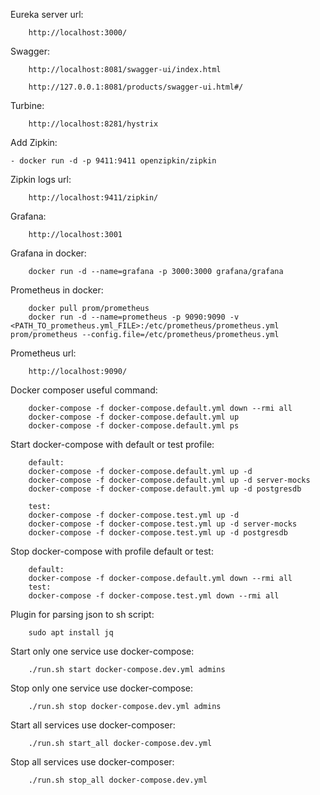 Eureka server url: 

        http://localhost:3000/

Swagger: 

        http://localhost:8081/swagger-ui/index.html
        
        http://127.0.0.1:8081/products/swagger-ui.html#/

Turbine: 
        
        http://localhost:8281/hystrix

Add Zipkin: 

    - docker run -d -p 9411:9411 openzipkin/zipkin

Zipkin logs url:
        
        http://localhost:9411/zipkin/

Grafana: 
        
        http://localhost:3001

Grafana in docker:
        
        docker run -d --name=grafana -p 3000:3000 grafana/grafana 

Prometheus in docker: 
        
        docker pull prom/prometheus
        docker run -d --name=prometheus -p 9090:9090 -v <PATH_TO_prometheus.yml_FILE>:/etc/prometheus/prometheus.yml prom/prometheus --config.file=/etc/prometheus/prometheus.yml

Prometheus url:

        http://localhost:9090/

Docker composer useful command:

        docker-compose -f docker-compose.default.yml down --rmi all
        docker-compose -f docker-compose.default.yml up
        docker-compose -f docker-compose.default.yml ps

Start docker-compose with default or test profile:

        default:
        docker-compose -f docker-compose.default.yml up -d
        docker-compose -f docker-compose.default.yml up -d server-mocks
        docker-compose -f docker-compose.default.yml up -d postgresdb

        test:
        docker-compose -f docker-compose.test.yml up -d
        docker-compose -f docker-compose.test.yml up -d server-mocks
        docker-compose -f docker-compose.test.yml up -d postgresdb

Stop docker-compose with profile default or test:  

        default:
        docker-compose -f docker-compose.default.yml down --rmi all
        test:
        docker-compose -f docker-compose.test.yml down --rmi all     

Plugin for parsing json to sh script:
        
        sudo apt install jq

Start only one service use docker-compose:
        
        ./run.sh start docker-compose.dev.yml admins

Stop only one service use docker-compose:

        ./run.sh stop docker-compose.dev.yml admins

Start all services use docker-composer: 

        ./run.sh start_all docker-compose.dev.yml

Stop all services use docker-composer:

        ./run.sh stop_all docker-compose.dev.yml
